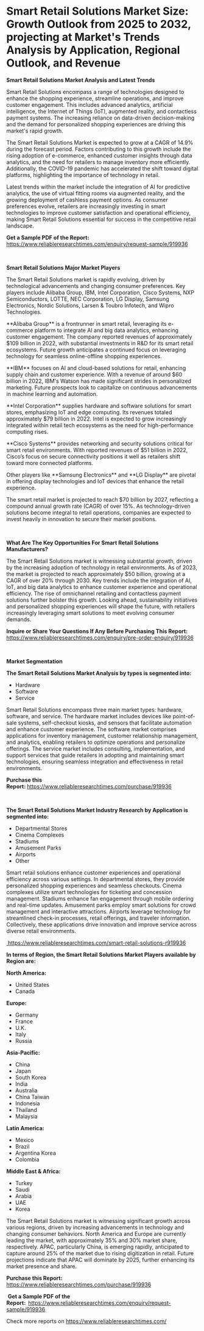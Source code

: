 <p><h1>Smart Retail Solutions Market Size: Growth Outlook from 2025 to 2032, projecting at Market's Trends Analysis by Application, Regional Outlook, and Revenue</h1></p><p><strong>Smart Retail Solutions Market Analysis and Latest Trends</strong></p>
<p><p>Smart Retail Solutions encompass a range of technologies designed to enhance the shopping experience, streamline operations, and improve customer engagement. This includes advanced analytics, artificial intelligence, the Internet of Things (IoT), augmented reality, and contactless payment systems. The increasing reliance on data-driven decision-making and the demand for personalized shopping experiences are driving this market's rapid growth.</p><p>The Smart Retail Solutions Market is expected to grow at a CAGR of 14.9% during the forecast period. Factors contributing to this growth include the rising adoption of e-commerce, enhanced customer insights through data analytics, and the need for retailers to manage inventory more efficiently. Additionally, the COVID-19 pandemic has accelerated the shift toward digital platforms, highlighting the importance of technology in retail.</p><p>Latest trends within the market include the integration of AI for predictive analytics, the use of virtual fitting rooms via augmented reality, and the growing deployment of cashless payment options. As consumer preferences evolve, retailers are increasingly investing in smart technologies to improve customer satisfaction and operational efficiency, making Smart Retail Solutions essential for success in the competitive retail landscape.</p></p>
<p><strong>Get a Sample PDF of the Report:&nbsp;</strong> <a href="https://www.reliableresearchtimes.com/enquiry/request-sample/919936?utm_campaign=3056&utm_medium=2&utm_source=Github&utm_content=ia&utm_term=06032025&utm_id=smart-retail-solutions">https://www.reliableresearchtimes.com/enquiry/request-sample/919936</a></p>
<p>&nbsp;</p>
<p><strong>Smart Retail Solutions Major Market Players</strong></p>
<p><p>The Smart Retail Solutions market is rapidly evolving, driven by technological advancements and changing consumer preferences. Key players include Alibaba Group, IBM, Intel Corporation, Cisco Systems, NXP Semiconductors, LOTTE, NEC Corporation, LG Display, Samsung Electronics, Nordic Solutions, Larsen & Toubro Infotech, and Wipro Technologies.</p><p>**Alibaba Group** is a frontrunner in smart retail, leveraging its e-commerce platform to integrate AI and big data analytics, enhancing customer engagement. The company reported revenues of approximately $109 billion in 2022, with substantial investments in R&D for its smart retail ecosystems. Future growth anticipates a continued focus on leveraging technology for seamless online-offline shopping experiences.</p><p>**IBM** focuses on AI and cloud-based solutions for retail, enhancing supply chain and customer experience. With a revenue of around $60 billion in 2022, IBM's Watson has made significant strides in personalized marketing. Future prospects look to capitalize on continuous advancements in machine learning and automation.</p><p>**Intel Corporation** supplies hardware and software solutions for smart stores, emphasizing IoT and edge computing. Its revenues totaled approximately $79 billion in 2022. Intel is expected to grow increasingly integrated within retail tech ecosystems as the need for high-performance computing rises.</p><p>**Cisco Systems** provides networking and security solutions critical for smart retail environments. With reported revenues of $51 billion in 2022, Cisco’s focus on secure connectivity positions it well as retailers shift toward more connected platforms.</p><p>Other players like **Samsung Electronics** and **LG Display** are pivotal in offering display technologies and IoT devices that enhance the retail experience. </p><p>The smart retail market is projected to reach $70 billion by 2027, reflecting a compound annual growth rate (CAGR) of over 15%. As technology-driven solutions become integral to retail operations, companies are expected to invest heavily in innovation to secure their market positions.</p></p>
<p>&nbsp;</p>
<p><strong>What Are The Key Opportunities For Smart Retail Solutions Manufacturers?</strong></p>
<p><p>The Smart Retail Solutions market is witnessing substantial growth, driven by the increasing adoption of technology in retail environments. As of 2023, the market is projected to reach approximately $50 billion, growing at a CAGR of over 20% through 2030. Key trends include the integration of AI, IoT, and big data analytics to enhance customer experience and operational efficiency. The rise of omnichannel retailing and contactless payment solutions further bolster this growth. Looking ahead, sustainability initiatives and personalized shopping experiences will shape the future, with retailers increasingly leveraging smart solutions to meet evolving consumer demands.</p></p>
<p><strong>Inquire or Share Your Questions If Any Before Purchasing This Report:</strong> <a href="https://www.reliableresearchtimes.com/enquiry/pre-order-enquiry/919936?utm_campaign=3056&utm_medium=2&utm_source=Github&utm_content=ia&utm_term=06032025&utm_id=smart-retail-solutions">https://www.reliableresearchtimes.com/enquiry/pre-order-enquiry/919936</a></p>
<p>&nbsp;</p>
<p><strong>Market Segmentation</strong></p>
<p><strong>The Smart Retail Solutions Market Analysis by types is segmented into:</strong></p>
<p><ul><li>Hardware</li><li>Software</li><li>Service</li></ul></p>
<p><p>Smart Retail Solutions encompass three main market types: hardware, software, and service. The hardware market includes devices like point-of-sale systems, self-checkout kiosks, and sensors that facilitate automation and enhance customer experience. The software market comprises applications for inventory management, customer relationship management, and analytics, enabling retailers to optimize operations and personalize offerings. The service market includes consulting, implementation, and support services that guide retailers in adopting and maintaining smart technologies, ensuring seamless integration and effectiveness in retail environments.</p></p>
<p><strong>Purchase this Report:&nbsp;</strong><a href="https://www.reliableresearchtimes.com/purchase/919936?utm_campaign=3056&utm_medium=2&utm_source=Github&utm_content=ia&utm_term=06032025&utm_id=smart-retail-solutions">https://www.reliableresearchtimes.com/purchase/919936</a></p>
<p>&nbsp;</p>
<p><strong>The Smart Retail Solutions Market Industry Research by Application is segmented into:</strong></p>
<p><ul><li>Departmental Stores</li><li>Cinema Complexes</li><li>Stadiums</li><li>Amusement Parks</li><li>Airports</li><li>Other</li></ul></p>
<p><p>Smart retail solutions enhance customer experiences and operational efficiency across various settings. In departmental stores, they provide personalized shopping experiences and seamless checkouts. Cinema complexes utilize smart technologies for ticketing and concession management. Stadiums enhance fan engagement through mobile ordering and real-time updates. Amusement parks employ smart solutions for crowd management and interactive attractions. Airports leverage technology for streamlined check-in processes, retail offerings, and traveler information. Collectively, these applications drive innovation and improve service across diverse retail environments.</p></p>
<p><a href="https://www.reliableresearchtimes.com/smart-retail-solutions-r919936?utm_campaign=3056&utm_medium=2&utm_source=Github&utm_content=ia&utm_term=06032025&utm_id=smart-retail-solutions">&nbsp;https://www.reliableresearchtimes.com/smart-retail-solutions-r919936</a></p>
<p><strong>In terms of Region, the Smart Retail Solutions Market Players available by Region are:</strong></p>
<p>
    <p> <strong> North America: </strong>
        <ul>
            <li>United States</li>
            <li>Canada</li>
        </ul>
        </p> 
    <p> <strong> Europe: </strong>
        <ul>
            <li>Germany</li>
            <li>France</li>
            <li>U.K.</li>
            <li>Italy</li>
            <li>Russia</li>
        </ul>
        </p> 
    <p> <strong> Asia-Pacific: </strong>
        <ul>
            <li>China</li>
            <li>Japan</li>
            <li>South Korea</li>
            <li>India</li>
            <li>Australia</li>
            <li>China Taiwan</li>
            <li>Indonesia</li>
            <li>Thailand</li>
            <li>Malaysia</li>
        </ul>
        </p> 
    <p> <strong> Latin America: </strong>
        <ul>
            <li>Mexico</li>
            <li>Brazil</li>
            <li>Argentina Korea</li>
            <li>Colombia</li>
        </ul>
        </p> 
    <p> <strong> Middle East & Africa: </strong>
        <ul>
            <li>Turkey</li>
            <li>Saudi</li>
            <li>Arabia</li>
            <li>UAE</li>
            <li>Korea</li>
        </ul>
    </p>
    </p>
<p><p>The Smart Retail Solutions market is witnessing significant growth across various regions, driven by increasing advancements in technology and changing consumer behaviors. North America and Europe are currently leading the market, with approximately 35% and 30% market share, respectively. APAC, particularly China, is emerging rapidly, anticipated to capture around 25% of the market due to rising digitization in retail. Future projections indicate that APAC will dominate by 2025, further enhancing its market presence and share.</p></p>
<p><strong>Purchase this Report: </strong><a href="https://www.reliableresearchtimes.com/purchase/919936?utm_campaign=3056&utm_medium=2&utm_source=Github&utm_content=ia&utm_term=06032025&utm_id=smart-retail-solutions">https://www.reliableresearchtimes.com/purchase/919936</a></p>
<p>&nbsp;<strong>Get a Sample PDF of the Report:&nbsp;&nbsp;</strong><a href="https://www.reliableresearchtimes.com/enquiry/request-sample/919936?utm_campaign=3056&utm_medium=2&utm_source=Github&utm_content=ia&utm_term=06032025&utm_id=smart-retail-solutions">https://www.reliableresearchtimes.com/enquiry/request-sample/919936</a></p>
<p><strong></strong></p>
<p>Check more reports on <a href="https://www.reliableresearchtimes.com/?utm_campaign=3056&utm_medium=2&utm_source=Github&utm_content=ia&utm_term=06032025&utm_id=smart-retail-solutions">https://www.reliableresearchtimes.com/</a></p>